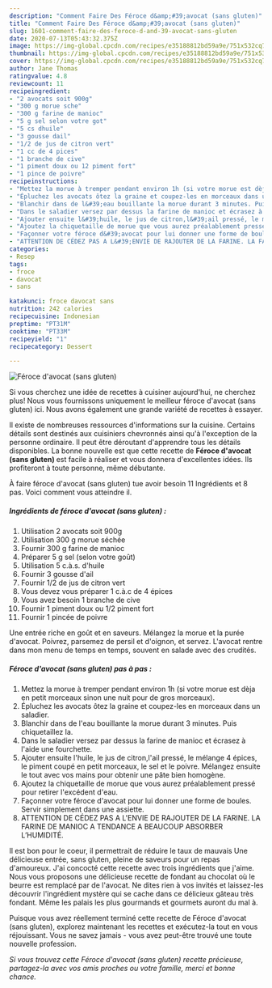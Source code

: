 ```yaml
---
description: "Comment Faire Des Féroce d&amp;#39;avocat (sans gluten)"
title: "Comment Faire Des Féroce d&amp;#39;avocat (sans gluten)"
slug: 1601-comment-faire-des-feroce-d-and-39-avocat-sans-gluten
date: 2020-07-13T05:43:32.375Z
image: https://img-global.cpcdn.com/recipes/e35188812bd59a9e/751x532cq70/feroce-davocat-sans-gluten-photo-principale-de-la-recette.jpg
thumbnail: https://img-global.cpcdn.com/recipes/e35188812bd59a9e/751x532cq70/feroce-davocat-sans-gluten-photo-principale-de-la-recette.jpg
cover: https://img-global.cpcdn.com/recipes/e35188812bd59a9e/751x532cq70/feroce-davocat-sans-gluten-photo-principale-de-la-recette.jpg
author: Jane Thomas
ratingvalue: 4.8
reviewcount: 11
recipeingredient:
- "2 avocats soit 900g"
- "300 g morue sche"
- "300 g farine de manioc"
- "5 g sel selon votre got"
- "5 cs dhuile"
- "3 gousse dail"
- "1/2 de jus de citron vert"
- "1 cc de 4 pices"
- "1 branche de cive"
- "1 piment doux ou 12 piment fort"
- "1 pince de poivre"
recipeinstructions:
- "Mettez la morue à tremper pendant environ 1h (si votre morue est dèja en petit morceaux sinon une nuit pour de gros morceaux)."
- "Épluchez les avocats ôtez la graine et coupez-les en morceaux dans un saladier."
- "Blanchir dans de l&#39;eau bouillante la morue durant 3 minutes. Puis chiquetaillez la."
- "Dans le saladier versez par dessus la farine de manioc et écrasez à l&#39;aide une fourchette."
- "Ajouter ensuite l&#39;huile, le jus de citron,l&#39;ail pressé, le mélange 4 épices, le piment coupé en petit morceaux, le sel et le poivre. Mélangez ensuite le tout avec vos mains pour obtenir une pâte bien homogène."
- "Ajoutez la chiquetaille de morue que vous aurez préalablement pressé pour retirer l&#39;excédent d&#39;eau."
- "Façonner votre féroce d&#39;avocat pour lui donner une forme de boules. Servir simplement dans une assiette."
- "ATTENTION DE CÉDEZ PAS A L&#39;ENVIE DE RAJOUTER DE LA FARINE. LA FARINE DE MANIOC A TENDANCE A BEAUCOUP ABSORBER L’HUMIDITÉ."
categories:
- Resep
tags:
- froce
- davocat
- sans

katakunci: froce davocat sans 
nutrition: 242 calories
recipecuisine: Indonesian
preptime: "PT31M"
cooktime: "PT33M"
recipeyield: "1"
recipecategory: Dessert

---
```



![Féroce d&#39;avocat (sans gluten)](https://img-global.cpcdn.com/recipes/e35188812bd59a9e/751x532cq70/feroce-davocat-sans-gluten-photo-principale-de-la-recette.jpg)

Si vous cherchez une idée de recettes à cuisiner aujourd'hui, ne cherchez plus! Nous vous fournissons uniquement le meilleur féroce d&#39;avocat (sans gluten) ici. Nous avons également une grande variété de recettes à essayer.

Il existe de nombreuses ressources d'informations sur la cuisine. Certains détails sont destinés aux cuisiniers chevronnés ainsi qu'à l'exception de la personne ordinaire. Il peut être déroutant d'apprendre tous les détails disponibles. La bonne nouvelle est que cette recette de <strong> Féroce d&#39;avocat (sans gluten) </strong> est facile à réaliser et vous donnera d'excellentes idées. Ils profiteront à toute personne, même débutante.

<!--inarticleads1-->

À faire féroce d&#39;avocat (sans gluten) tue avoir besoin 11 Ingrédients et 8 pas. Voici comment vous atteindre il.

##### Ingrédients de féroce d&#39;avocat (sans gluten) :

1. Utilisation 2 avocats soit 900g
1. Utilisation 300 g morue séchée
1. Fournir 300 g farine de manioc
1. Préparer 5 g sel (selon votre goût)
1. Utilisation 5 c.à.s. d&#39;huile
1. Fournir 3 gousse d&#39;ail
1. Fournir 1/2 de jus de citron vert
1. Vous devez vous préparer 1 c.à.c de 4 épices
1. Vous avez besoin 1 branche de cive
1. Fournir 1 piment doux ou 1/2 piment fort
1. Fournir 1 pincée de poivre


Une entrée riche en goût et en saveurs. Mélangez la morue et la purée d&#39;avocat. Poivrez, parsemez de persil et d&#39;oignon, et servez. L&#39;avocat rentre dans mon menu de temps en temps, souvent en salade avec des crudités. 

<!--inarticleads2-->

##### Féroce d&#39;avocat (sans gluten) pas à pas :

1. Mettez la morue à tremper pendant environ 1h (si votre morue est dèja en petit morceaux sinon une nuit pour de gros morceaux).
1. Épluchez les avocats ôtez la graine et coupez-les en morceaux dans un saladier.
1. Blanchir dans de l&#39;eau bouillante la morue durant 3 minutes. Puis chiquetaillez la.
1. Dans le saladier versez par dessus la farine de manioc et écrasez à l&#39;aide une fourchette.
1. Ajouter ensuite l&#39;huile, le jus de citron,l&#39;ail pressé, le mélange 4 épices, le piment coupé en petit morceaux, le sel et le poivre. Mélangez ensuite le tout avec vos mains pour obtenir une pâte bien homogène.
1. Ajoutez la chiquetaille de morue que vous aurez préalablement pressé pour retirer l&#39;excédent d&#39;eau.
1. Façonner votre féroce d&#39;avocat pour lui donner une forme de boules. Servir simplement dans une assiette.
1. ATTENTION DE CÉDEZ PAS A L&#39;ENVIE DE RAJOUTER DE LA FARINE. LA FARINE DE MANIOC A TENDANCE A BEAUCOUP ABSORBER L’HUMIDITÉ.


Il est bon pour le coeur, il permettrait de réduire le taux de mauvais Une délicieuse entrée, sans gluten, pleine de saveurs pour un repas d&#39;amoureux. J&#39;ai concocté cette recette avec trois ingrédients que j&#39;aime. Nous vous proposons une délicieuse recette de fondant au chocolat où le beurre est remplacé par de l&#39;avocat. Ne dites rien à vos invités et laissez-les découvrir l&#39;ingrédient mystère qui se cache dans ce délicieux gâteau très fondant. Même les palais les plus gourmands et gourmets auront du mal à. 

<!--inarticleads1-->

<p>
Puisque vous avez réellement terminé cette recette de Féroce d&#39;avocat (sans gluten), explorez maintenant les recettes et exécutez-la tout en vous réjouissant. Vous ne savez jamais - vous avez peut-être trouvé une toute nouvelle profession.
</p>

<p>
<i>Si vous trouvez cette Féroce d&#39;avocat (sans gluten) recette précieuse, partagez-la avec vos amis proches ou votre famille, merci et bonne chance.</i>
</p>
